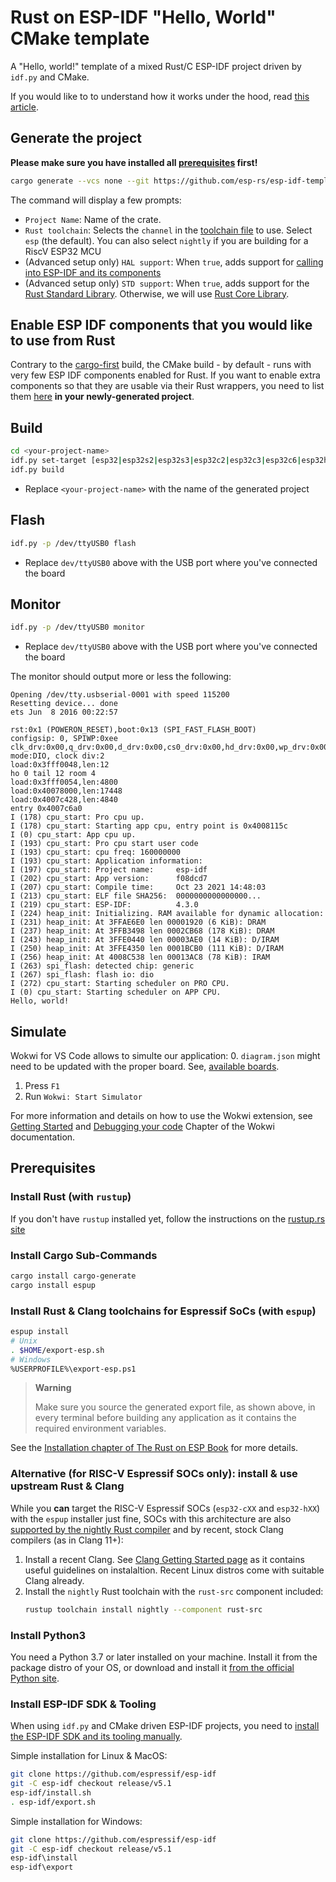 # Rust on ESP-IDF "Hello, World" CMake template

A "Hello, world!" template of a mixed Rust/C ESP-IDF project driven by `idf.py` and CMake.

If you would like to to understand how it works under the hood, read [this article](README-cmake-details.md).

## Generate the project

**Please make sure you have installed all [prerequisites](#prerequisites) first!**

```sh
cargo generate --vcs none --git https://github.com/esp-rs/esp-idf-template cmake
```

The command will display a few prompts:
  - `Project Name`: Name of the crate.
  - `Rust toolchain`: Selects the `channel` in the [toolchain file](https://rust-lang.github.io/rustup/overrides.html#the-toolchain-file) to use. Select `esp` (the default). You can also select `nightly` if you are building for a RiscV ESP32 MCU
  - (Advanced setup only) `HAL support`: When `true`, adds support for [calling into ESP-IDF and its components](https://github.com/esp-rs/esp-idf-svc)
  - (Advanced setup only) `STD support`: When `true`, adds support for the [Rust Standard Library](https://doc.rust-lang.org/std/). Otherwise, we will use [Rust Core Library](https://doc.rust-lang.org/core/index.html).

## Enable ESP IDF components that you would like to use from Rust

Contrary to the [cargo-first](https://github.com/esp-rs/esp-idf-template/blob/master/README.md) build, the CMake build - by default - runs with very few ESP IDF components enabled for Rust. If you want to enable extra components so that they are usable via their Rust wrappers, you need to list them [here](https://github.com/esp-rs/esp-idf-template/blob/master/cmake/components/rust-%7B%7Bproject-name%7D%7D/CMakeLists.txt#L3) **in your newly-generated project**.

## Build

```sh
cd <your-project-name>
idf.py set-target [esp32|esp32s2|esp32s3|esp32c2|esp32c3|esp32c6|esp32h2]
idf.py build
```

- Replace `<your-project-name>` with the name of the generated project

## Flash

```sh
idf.py -p /dev/ttyUSB0 flash
```

- Replace `dev/ttyUSB0` above with the USB port where you've connected the board

## Monitor

```sh
idf.py -p /dev/ttyUSB0 monitor
```

- Replace `dev/ttyUSB0` above with the USB port where you've connected the board

The monitor should output more or less the following:
```
Opening /dev/tty.usbserial-0001 with speed 115200
Resetting device... done
ets Jun  8 2016 00:22:57

rst:0x1 (POWERON_RESET),boot:0x13 (SPI_FAST_FLASH_BOOT)
configsip: 0, SPIWP:0xee
clk_drv:0x00,q_drv:0x00,d_drv:0x00,cs0_drv:0x00,hd_drv:0x00,wp_drv:0x00
mode:DIO, clock div:2
load:0x3fff0048,len:12
ho 0 tail 12 room 4
load:0x3fff0054,len:4800
load:0x40078000,len:17448
load:0x4007c428,len:4840
entry 0x4007c6a0
I (178) cpu_start: Pro cpu up.
I (178) cpu_start: Starting app cpu, entry point is 0x4008115c
I (0) cpu_start: App cpu up.
I (193) cpu_start: Pro cpu start user code
I (193) cpu_start: cpu freq: 160000000
I (193) cpu_start: Application information:
I (197) cpu_start: Project name:     esp-idf
I (202) cpu_start: App version:      f08dcd7
I (207) cpu_start: Compile time:     Oct 23 2021 14:48:03
I (213) cpu_start: ELF file SHA256:  0000000000000000...
I (219) cpu_start: ESP-IDF:          4.3.0
I (224) heap_init: Initializing. RAM available for dynamic allocation:
I (231) heap_init: At 3FFAE6E0 len 00001920 (6 KiB): DRAM
I (237) heap_init: At 3FFB3498 len 0002CB68 (178 KiB): DRAM
I (243) heap_init: At 3FFE0440 len 00003AE0 (14 KiB): D/IRAM
I (250) heap_init: At 3FFE4350 len 0001BCB0 (111 KiB): D/IRAM
I (256) heap_init: At 4008C538 len 00013AC8 (78 KiB): IRAM
I (263) spi_flash: detected chip: generic
I (267) spi_flash: flash io: dio
I (272) cpu_start: Starting scheduler on PRO CPU.
I (0) cpu_start: Starting scheduler on APP CPU.
Hello, world!
```

## Simulate

Wokwi for VS Code allows to simulte our application:
0. `diagram.json` might need to be updated with the proper board. See, [available boards](https://docs.wokwi.com/diagram-format#parts).
1. Press `F1`
2. Run `Wokwi: Start Simulator`

For more information and details on how to use the Wokwi extension, see [Getting Started](https://docs.wokwi.com/vscode/getting-started) and [Debugging your code](https://docs.wokwi.com/vscode/debugging
) Chapter of the Wokwi documentation.

## Prerequisites

### Install Rust (with `rustup`)

If you don't have `rustup` installed yet, follow the instructions on the [rustup.rs site](https://rustup.rs)

### Install Cargo Sub-Commands

```sh
cargo install cargo-generate
cargo install espup
```

### Install Rust & Clang toolchains for Espressif SoCs (with `espup`)

```sh
espup install
# Unix
. $HOME/export-esp.sh
# Windows
%USERPROFILE%\export-esp.ps1
```
> **Warning**
>
> Make sure you source the generated export file, as shown above, in every terminal before building any application as it contains the required environment variables.

See the [Installation chapter of The Rust on ESP Book](https://esp-rs.github.io/book/installation/installation.html) for more details.

### Alternative (for RISC-V Espressif SOCs **only**): install & use upstream Rust & Clang

While you **can** target the RISC-V Espressif SOCs (`esp32-cXX` and `esp32-hXX`) with the `espup` installer just fine, SOCs with this architecture are also [supported by the nightly Rust compiler](https://esp-rs.github.io/book/installation/installation.html#risc-v) and by recent, stock Clang compilers (as in Clang 11+):

1. Install a recent Clang. See [Clang Getting Started page](https://clang.llvm.org/get_started.html) as it contains useful guidelines on instalaltion. Recent Linux distros come with suitable Clang already.
2. Install the `nightly` Rust toolchain with the `rust-src` component included:
   ```sh
   rustup toolchain install nightly --component rust-src
   ```

### Install Python3

You need a Python 3.7 or later installed on your machine. Install it from the package distro of your OS, or download and install it [from the official Python site](https://www.python.org/downloads/).

### Install ESP-IDF SDK & Tooling

When using `idf.py` and CMake driven ESP-IDF projects, you need to [install the ESP-IDF SDK and its tooling manually](https://docs.espressif.com/projects/esp-idf/en/latest/esp32/get-started/).

Simple installation for Linux & MacOS:
```sh
git clone https://github.com/espressif/esp-idf
git -C esp-idf checkout release/v5.1
esp-idf/install.sh
. esp-idf/export.sh
```

Simple installation for Windows:
```sh
git clone https://github.com/espressif/esp-idf
git -C esp-idf checkout release/v5.1
esp-idf\install
esp-idf\export
```
